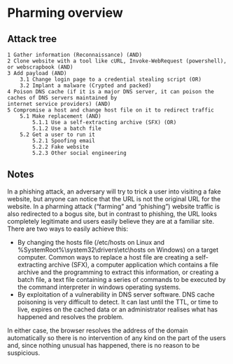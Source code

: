 # Pharming overview

## Attack tree

```text
1 Gather information (Reconnaissance) (AND)
2 Clone website with a tool like cURL, Invoke-WebRequest (powershell), or webscrapbook (AND)
3 Add payload (AND)
    3.1 Change login page to a credential stealing script (OR)
    3.2 Implant a malware (Crypted and packed)
4 Poison DNS cache (if it is a major DNS server, it can poison the caches of DNS servers maintained by 
internet service providers) (AND)
5 Compromise a host and change host file on it to redirect traffic
    5.1 Make replacement (AND)
        5.1.1 Use a self-extracting archive (SFX) (OR)
        5.1.2 Use a batch file
    5.2 Get a user to run it
        5.2.1 Spoofing email
        5.2.2 Fake website
        5.2.3 Other social engineering
```

## Notes


In a phishing attack, an adversary will try to trick a user into visiting a fake website, but anyone can notice that the URL is not the original URL for the website. In a pharming attack (“farming” and “phishing”) website traffic is also redirected to a bogus site, but in contrast to phishing, the URL looks completely legitimate and users easily believe they are at a familiar site. There are two ways to easily achieve this:

* By changing the hosts file (/etc/hosts on Linux and %SystemRoot%\system32\drivers\etc\hosts on Windows) on a target computer. Common ways to replace a host file are creating a self-extracting archive (SFX), a computer application which contains a file archive and the programming to extract this information, or creating a batch file, a text file containing a series of commands to be executed by the command interpreter in windows operating systems.
* By exploitation of a vulnerability in DNS server software. DNS cache poisoning is very difficult to detect. It can last until the TTL, or time to live, expires on the cached data or an administrator realises what has happened and resolves the problem.

In either case, the browser resolves the address of the domain automatically so there is no intervention of any kind on the part of the users and, since nothing unusual has happened, there is no reason to be suspicious.
